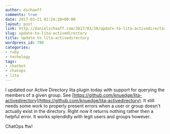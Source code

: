 ```yaml
---
author: dschaaff
comments: true
date: 2017-03-21 02:24:20+00:00
layout: post
link: http://danielschaaff.com/2017/03/20/update-to-lita-activedirectory/
slug: update-to-lita-activedirectory
title: Update to lita-activedirectory
wordpress_id: 780
categories:
- ruby
- techology
tags:
- chatbot
- chatops
- lita
---
```


I updated our Active Directory lita plugin today with support for querying the members of a given group. See [https://github.com/knuedge/lita-activedirectory](https://github.com/knuedge/lita-activedirectory). It still needs some work to properly present errors when a user or group doesn't actually exist in the directory. Right now it returns nothing rather then a helpful error. It works splendidly with legit users and groups however.

ChatOps ftw!
